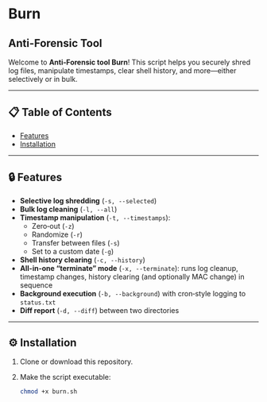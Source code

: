 # Burn

## Anti-Forensic Tool 



Welcome to **Anti‑Forensic tool Burn**! This script helps you securely shred log files, manipulate timestamps, clear shell history, and more—either selectively or in bulk.

---

## 📋 Table of Contents

- [Features](#-features)  
- [Installation](#-installation)  

---

## 🔒 Features

- **Selective log shredding** (`-s, --selected`)  
- **Bulk log cleaning** (`-l, --all`)  
- **Timestamp manipulation** (`-t, --timestamps`):  
  - Zero‑out (`-z`)  
  - Randomize (`-r`)  
  - Transfer between files (`-s`)  
  - Set to a custom date (`-g`)  
- **Shell history clearing** (`-c, --history`)  
- **All-in-one “terminate” mode** (`-x, --terminate`): runs log cleanup, timestamp changes, history clearing (and optionally MAC change) in sequence  
- **Background execution** (`-b, --background`) with cron‑style logging to `status.txt`  
- **Diff report** (`-d, --diff`) between two directories  

---

## ⚙️ Installation

1. Clone or download this repository.  
2. Make the script executable:

   ```bash
   chmod +x burn.sh

